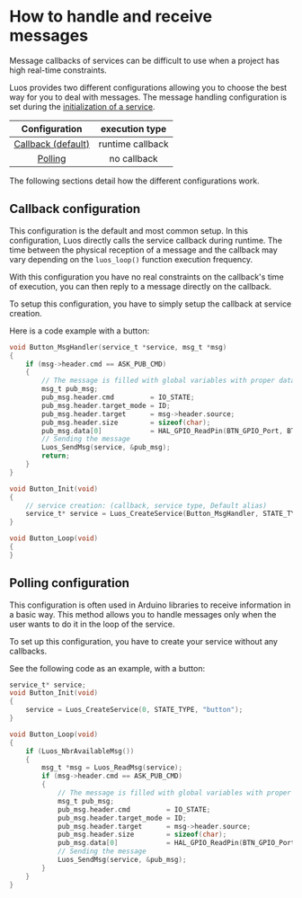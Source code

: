 # How to handle and receive messages

Message callbacks of services can be difficult to use when a project has high real-time constraints.

Luos provides two different configurations allowing you to choose the best way for you to deal with messages.
The message handling configuration is set during the [initialization of a service](/luos-technology/services/service-api.md).

|Configuration|execution type|
|:---:|:---:|
|[Callback (default)](#Callback-configuration)|runtime callback|
|[Polling](#polling-configuration)|no callback|

The following sections detail how the different configurations work.

## Callback configuration

This configuration is the default and most common setup. In this configuration, Luos directly calls the service callback during runtime. The time between the physical reception of a message and the callback may vary depending on the `luos_loop()` function execution frequency.

With this configuration you have no real constraints on the callback's time of execution, you can then reply to a message directly on the callback.

To setup this configuration, you have to simply setup the callback at service creation.

Here is a code example with a button:
```c
void Button_MsgHandler(service_t *service, msg_t *msg)
{
    if (msg->header.cmd == ASK_PUB_CMD)
    {
        // The message is filled with global variables with proper data
        msg_t pub_msg;
        pub_msg.header.cmd         = IO_STATE;
        pub_msg.header.target_mode = ID;
        pub_msg.header.target      = msg->header.source;
        pub_msg.header.size        = sizeof(char);
        pub_msg.data[0]            = HAL_GPIO_ReadPin(BTN_GPIO_Port, BTN_Pin);
        // Sending the message
        Luos_SendMsg(service, &pub_msg);
        return;
    }
}

void Button_Init(void)
{
    // service creation: (callback, service type, Default alias)
    service_t* service = Luos_CreateService(Button_MsgHandler, STATE_TYPE, "button");
}

void Button_Loop(void)
{
}
```

## Polling configuration
This configuration is often used in Arduino libraries to receive information in a basic way. This method allows you to handle messages only when the user wants to do it in the loop of the service.

To set up this configuration, you have to create your service without any callbacks.

See the following code as an example, with a button:

```c
service_t* service;
void Button_Init(void)
{
    service = Luos_CreateService(0, STATE_TYPE, "button");
}

void Button_Loop(void)
{
    if (Luos_NbrAvailableMsg())
    {
        msg_t *msg = Luos_ReadMsg(service);
        if (msg->header.cmd == ASK_PUB_CMD)
        {
            // The message is filled with global variables with proper data
            msg_t pub_msg;
            pub_msg.header.cmd         = IO_STATE;
            pub_msg.header.target_mode = ID;
            pub_msg.header.target      = msg->header.source;
            pub_msg.header.size        = sizeof(char);
            pub_msg.data[0]            = HAL_GPIO_ReadPin(BTN_GPIO_Port, BTN_Pin);
            // Sending the message
            Luos_SendMsg(service, &pub_msg);
        }
    }
}
```
